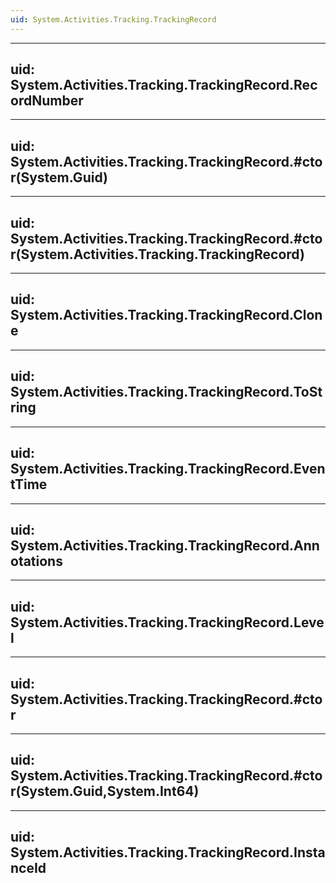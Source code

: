 ```yaml
---
uid: System.Activities.Tracking.TrackingRecord
---
```


---
uid: System.Activities.Tracking.TrackingRecord.RecordNumber
---

---
uid: System.Activities.Tracking.TrackingRecord.#ctor(System.Guid)
---

---
uid: System.Activities.Tracking.TrackingRecord.#ctor(System.Activities.Tracking.TrackingRecord)
---

---
uid: System.Activities.Tracking.TrackingRecord.Clone
---

---
uid: System.Activities.Tracking.TrackingRecord.ToString
---

---
uid: System.Activities.Tracking.TrackingRecord.EventTime
---

---
uid: System.Activities.Tracking.TrackingRecord.Annotations
---

---
uid: System.Activities.Tracking.TrackingRecord.Level
---

---
uid: System.Activities.Tracking.TrackingRecord.#ctor
---

---
uid: System.Activities.Tracking.TrackingRecord.#ctor(System.Guid,System.Int64)
---

---
uid: System.Activities.Tracking.TrackingRecord.InstanceId
---
